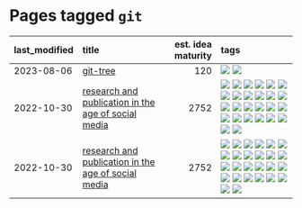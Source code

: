 # Pages tagged `git`

|last_modified|title|est. idea maturity|tags
|:---|:---|---:|:---|
|2023-08-06|[git-tree](../git-tree.md)|120|[![](https://img.shields.io/badge/tag-git-db71cb)](../tags/git.md) [![](https://img.shields.io/badge/tag-tooling-50c04b)](../tags/tooling.md)|
|2022-10-30|[research and publication in the age of social media](../research-and-social.md)|2752|[![](https://img.shields.io/badge/tag-arxiv-6a13a1)](../tags/arxiv.md) [![](https://img.shields.io/badge/tag-citation-7fafe1)](../tags/citation.md) [![](https://img.shields.io/badge/tag-corrections-7385b0)](../tags/corrections.md) [![](https://img.shields.io/badge/tag-credit-539c8)](../tags/credit.md) [![](https://img.shields.io/badge/tag-curation-b61d4d)](../tags/curation.md) [![](https://img.shields.io/badge/tag-discoverability-b4bfb)](../tags/discoverability.md) [![](https://img.shields.io/badge/tag-discussion-d46ff4)](../tags/discussion.md) [![](https://img.shields.io/badge/tag-feed-1fc7b)](../tags/feed.md) [![](https://img.shields.io/badge/tag-git-db71cb)](../tags/git.md) [![](https://img.shields.io/badge/tag-git-db71cb)](../tags/git.md) [![](https://img.shields.io/badge/tag-historyofscience-17673)](../tags/historyofscience.md) [![](https://img.shields.io/badge/tag-mastodon-a7221f)](../tags/mastodon.md) [![](https://img.shields.io/badge/tag-openreview-b0d845)](../tags/openreview.md) [![](https://img.shields.io/badge/tag-paperswithcode-6ee5de)](../tags/paperswithcode.md) [![](https://img.shields.io/badge/tag-platform-48b79f)](../tags/platform.md) [![](https://img.shields.io/badge/tag-publication-43d799)](../tags/publication.md) [![](https://img.shields.io/badge/tag-reproducibility-5aa8d1)](../tags/reproducibility.md) [![](https://img.shields.io/badge/tag-research-c34d1)](../tags/research.md) [![](https://img.shields.io/badge/tag-retractions-87ec15)](../tags/retractions.md) [![](https://img.shields.io/badge/tag-search-3ed1c7)](../tags/search.md) [![](https://img.shields.io/badge/tag-socialmedia-57146)](../tags/socialmedia.md) [![](https://img.shields.io/badge/tag-stackoverflow-4b28a8)](../tags/stackoverflow.md) [![](https://img.shields.io/badge/tag-subscription-795a7e)](../tags/subscription.md) [![](https://img.shields.io/badge/tag-transparency-8b3cb7)](../tags/transparency.md) [![](https://img.shields.io/badge/tag-twitter-b5656)](../tags/twitter.md) [![](https://img.shields.io/badge/tag-validation-28da35)](../tags/validation.md)|
|2022-10-30|[research and publication in the age of social media](../research-and-social.md)|2752|[![](https://img.shields.io/badge/tag-arxiv-6a13a1)](../tags/arxiv.md) [![](https://img.shields.io/badge/tag-citation-7fafe1)](../tags/citation.md) [![](https://img.shields.io/badge/tag-corrections-7385b0)](../tags/corrections.md) [![](https://img.shields.io/badge/tag-credit-539c8)](../tags/credit.md) [![](https://img.shields.io/badge/tag-curation-b61d4d)](../tags/curation.md) [![](https://img.shields.io/badge/tag-discoverability-b4bfb)](../tags/discoverability.md) [![](https://img.shields.io/badge/tag-discussion-d46ff4)](../tags/discussion.md) [![](https://img.shields.io/badge/tag-feed-1fc7b)](../tags/feed.md) [![](https://img.shields.io/badge/tag-git-db71cb)](../tags/git.md) [![](https://img.shields.io/badge/tag-git-db71cb)](../tags/git.md) [![](https://img.shields.io/badge/tag-historyofscience-17673)](../tags/historyofscience.md) [![](https://img.shields.io/badge/tag-mastodon-a7221f)](../tags/mastodon.md) [![](https://img.shields.io/badge/tag-openreview-b0d845)](../tags/openreview.md) [![](https://img.shields.io/badge/tag-paperswithcode-6ee5de)](../tags/paperswithcode.md) [![](https://img.shields.io/badge/tag-platform-48b79f)](../tags/platform.md) [![](https://img.shields.io/badge/tag-publication-43d799)](../tags/publication.md) [![](https://img.shields.io/badge/tag-reproducibility-5aa8d1)](../tags/reproducibility.md) [![](https://img.shields.io/badge/tag-research-c34d1)](../tags/research.md) [![](https://img.shields.io/badge/tag-retractions-87ec15)](../tags/retractions.md) [![](https://img.shields.io/badge/tag-search-3ed1c7)](../tags/search.md) [![](https://img.shields.io/badge/tag-socialmedia-57146)](../tags/socialmedia.md) [![](https://img.shields.io/badge/tag-stackoverflow-4b28a8)](../tags/stackoverflow.md) [![](https://img.shields.io/badge/tag-subscription-795a7e)](../tags/subscription.md) [![](https://img.shields.io/badge/tag-transparency-8b3cb7)](../tags/transparency.md) [![](https://img.shields.io/badge/tag-twitter-b5656)](../tags/twitter.md) [![](https://img.shields.io/badge/tag-validation-28da35)](../tags/validation.md)|